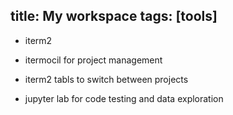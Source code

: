 title: My workspace
tags: [tools]
---

- iterm2
- itermocil for project management
- iterm2 tabls to switch between projects

- jupyter lab for code testing and data exploration
